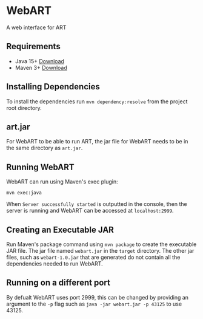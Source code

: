 # WebART
A web interface for ART

## Requirements 
- Java 15+ [Download](https://www.oracle.com/uk/java/technologies/downloads/)
- Maven 3+ [Download](https://maven.apache.org/download.cgi)

## Installing Dependencies
To install the dependencies run `mvn dependency:resolve` from the project root directory.

## art.jar
For WebART to be able to run ART, the jar file for WebART needs to be in the same directory as `art.jar`.

## Running WebART
WebART can run using Maven's exec plugin:
```
mvn exec:java
```

When `Server successfully started` is outputted in the console, then the server is running and WebART can be accessed at `localhost:2999`.

## Creating an Executable JAR
Run Maven's package command using `mvn package` to create the executable JAR file.
The jar file named `webart.jar` in the `target` directory. The other jar files, such as `webart-1.0.jar` that are generated do not contain all the dependencies needed to run WebART.

## Running on a different port
By defualt WebART uses port 2999, this can be changed by providing an argument to the `-p` flag such as `java -jar webart.jar -p 43125` to use 43125.